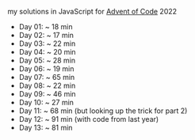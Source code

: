 my solutions in JavaScript for [Advent of Code](https://adventofcode.com/) 2022


- Day 01: ~ 18 min
- Day 02: ~ 17 min
- Day 03: ~ 22 min
- Day 04: ~ 20 min
- Day 05: ~ 28 min
- Day 06: ~ 19 min
- Day 07: ~ 65 min
- Day 08: ~ 22 min
- Day 09: ~ 46 min
- Day 10: ~ 27 min
- Day 11: ~ 68 min (but looking up the trick for part 2)
- Day 12: ~ 91 min (with code from last year)
- Day 13: ~ 81 min
